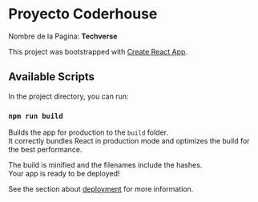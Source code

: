 # Proyecto Coderhouse 

Nombre de la Pagina: **Techverse**

This project was bootstrapped with [Create React App](https://github.com/facebook/create-react-app).

## Available Scripts


In the project directory, you can run:

### `npm run build`

Builds the app for production to the `build` folder.\
It correctly bundles React in production mode and optimizes the build for the best performance.

The build is minified and the filenames include the hashes.\
Your app is ready to be deployed!

See the section about [deployment](https://facebook.github.io/create-react-app/docs/deployment) for more information.



